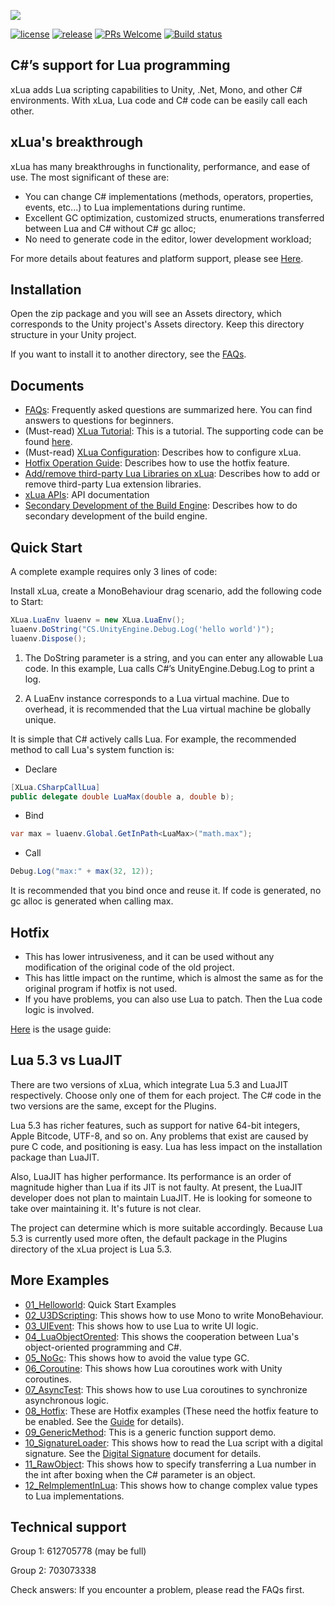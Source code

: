 ![](Assets/XLua/Doc/xLua.png)

[![license](http://img.shields.io/badge/license-MIT-blue.svg)](https://github.com/Tencent/xLua/blob/master/LICENSE.TXT)
[![release](https://img.shields.io/badge/release-v2.1.11-blue.svg)](https://github.com/Tencent/xLua/releases)
[![PRs Welcome](https://img.shields.io/badge/PRs-welcome-blue.svg)](https://github.com/Tencent/xLua/pulls)
[![Build status](https://travis-ci.org/Tencent/xLua.svg?branch=master)](https://travis-ci.org/Tencent/xLua)

## C#’s support for Lua programming

xLua adds Lua scripting capabilities to Unity, .Net, Mono, and other C# environments. With xLua, Lua code and C# code can be easily call each other.

## xLua's breakthrough

xLua has many breakthroughs in functionality, performance, and ease of use. The most significant of these are:

* You can change C# implementations (methods, operators, properties, events, etc...) to Lua implementations during runtime.
* Excellent GC optimization, customized structs, enumerations transferred between Lua and C# without C# gc alloc;
* No need to generate code in the editor, lower development workload;

For more details about features and platform support, please see [Here](Assets/XLua/Doc/features.md).

## Installation

Open the zip package and you will see an Assets directory, which corresponds to the Unity project's Assets directory. Keep this directory structure in your Unity project.

If you want to install it to another directory, see the [FAQs](Assets/XLua/Doc/Faq_EN.md).

## Documents

* [FAQs](Assets/XLua/Doc/Faq_EN.md): Frequently asked questions are summarized here. You can find answers to questions for beginners.
* (Must-read) [XLua Tutorial](Assets/XLua/Doc/XLua_Tutorial_EN.md): This is a tutorial. The supporting code can be found [here](Assets/XLua/Tutorial/).
* (Must-read) [XLua Configuration](Assets/XLua/Doc/Configure_EN.md): Describes how to configure xLua.
* [Hotfix Operation Guide](Assets/XLua/Doc/Hotfix_EN.md): Describes how to use the hotfix feature.
* [Add/remove third-party Lua Libraries on xLua](Assets/XLua/Doc/Add_Remove_Lua_Lib.md): Describes how to add or remove third-party Lua extension libraries.
* [xLua APIs](Assets/XLua/Doc/XLua_API_EN.md): API documentation
* [Secondary Development of the Build Engine](Assets/XLua/Doc/Custom_Generate_EN.md): Describes how to do secondary development of the build engine.

## Quick Start

A complete example requires only 3 lines of code:

Install xLua, create a MonoBehaviour drag scenario, add the following code to Start:

```csharp
XLua.LuaEnv luaenv = new XLua.LuaEnv();
luaenv.DoString("CS.UnityEngine.Debug.Log('hello world')");
luaenv.Dispose();
```

1. The DoString parameter is a string, and you can enter any allowable Lua code. In this example, Lua calls C#’s UnityEngine.Debug.Log to print a log.

2. A LuaEnv instance corresponds to a Lua virtual machine. Due to overhead, it is recommended that the Lua virtual machine be globally unique.

It is simple that C# actively calls Lua. For example, the recommended method to call Lua's system function is:

* Declare

```csharp
[XLua.CSharpCallLua]
public delegate double LuaMax(double a, double b);
```

* Bind

```csharp
var max = luaenv.Global.GetInPath<LuaMax>("math.max");
```

* Call

```csharp
Debug.Log("max:" + max(32, 12));
```

It is recommended that you bind once and reuse it. If code is generated, no gc alloc is generated when calling max.

## Hotfix

* This has lower intrusiveness, and it can be used without any modification of the original code of the old project.
* This has little impact on the runtime, which is almost the same as for the original program if hotfix is not used.
* If you have problems, you can also use Lua to patch. Then the Lua code logic is involved.

[Here](Assets/XLua/Doc/Hotfix_EN.md) is the usage guide:

## Lua 5.3 vs LuaJIT

There are two versions of xLua, which integrate Lua 5.3 and LuaJIT respectively. Choose only one of them for each project. The C# code in the two versions are the same, except for the Plugins.

Lua 5.3 has richer features, such as support for native 64-bit integers, Apple Bitcode, UTF-8, and so on. Any problems that exist are caused by pure C code, and positioning is easy. Lua has less impact on the installation package than LuaJIT.

Also, LuaJIT has higher performance. Its performance is an order of magnitude higher than Lua if its JIT is not faulty. At present, the LuaJIT developer does not plan to maintain LuaJIT. He is looking for someone to take over maintaining it. It's future is not clear.

The project can determine which is more suitable accordingly. Because Lua 5.3 is currently used more often, the default package in the Plugins directory of the xLua project is Lua 5.3.

## More Examples

* [01_Helloworld](Assets/XLua/Examples/01_Helloworld/): Quick Start Examples
* [02_U3DScripting](Assets/XLua/Examples/02_U3DScripting/): This shows how to use Mono to write MonoBehaviour.
* [03_UIEvent](Assets/XLua/Examples/03_UIEvent/): This shows how to use Lua to write UI logic.
* [04_LuaObjectOrented](Assets/XLua/Examples/04_LuaObjectOrented/): This shows the cooperation between Lua's object-oriented programming and C#.
* [05_NoGc](Assets/XLua/Examples/05_NoGc/): This shows how to avoid the value type GC.
* [06_Coroutine](Assets/XLua/Examples/06_Coroutine/): This shows how Lua coroutines work with Unity coroutines.
* [07_AsyncTest](Assets/XLua/Examples/07_AsyncTest/): This shows how to use Lua coroutines to synchronize asynchronous logic.
* [08_Hotfix](Assets/XLua/Examples/08_Hotfix/): These are Hotfix examples (These need the hotfix feature to be enabled. See the [Guide](Assets/XLua/Doc/Hotfix_EN.md) for details).
* [09_GenericMethod](Assets/XLua/Examples/09_GenericMethod/): This is a generic function support demo.
* [10_SignatureLoader](Assets/XLua/Examples/10_SignatureLoader/): This shows how to read the Lua script with a digital signature. See the [Digital Signature](Assets/XLua/Doc/signature.md) document for details.
* [11_RawObject](Assets/XLua/Examples/11_RawObject/): This shows how to specify transferring a Lua number in the int after boxing when the C# parameter is an object.
* [12_ReImplementInLua](Assets/XLua/Examples/12_ReImplementInLua/): This shows how to change complex value types to Lua implementations.

## Technical support

Group 1: 612705778 (may be full)

Group 2: 703073338

Check answers: If you encounter a problem, please read the FAQs first.


